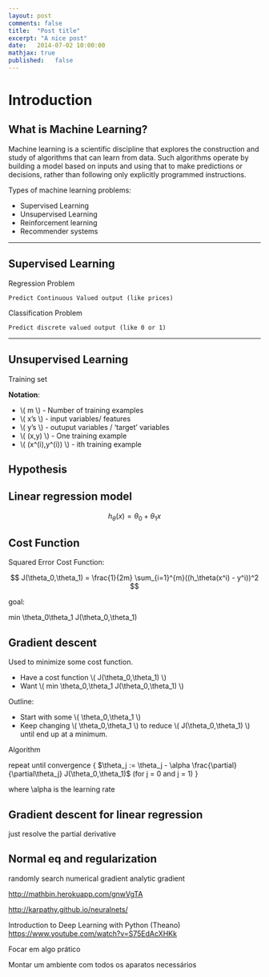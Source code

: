 ```yaml
---
layout: post
comments: false
title:  "Post title"
excerpt: "A nice post"
date:   2014-07-02 10:00:00
mathjax: true
published:   false
---
```


# Introduction 

## What is Machine Learning?

Machine learning is a scientific discipline that explores the construction and study of algorithms that can learn from data. Such algorithms operate by building a model based on inputs and using that to make predictions or decisions, rather than following only explicitly programmed instructions.

Types of machine learning problems:

- Supervised Learning
- Unsupervised Learning
- Reinforcement learning
- Recommender systems

---

## Supervised Learning

Regression Problem

	Predict Continuous Valued output (like prices)

Classification Problem

	Predict discrete valued output (like 0 or 1)

---

## Unsupervised Learning

Training set 

**Notation**:

- \\( m \\) - Number of training examples
- \\( x’s \\) -  input variables/ features
- \\( y’s \\) - outuput variables / ‘target’ variables
- \\( (x,y) \\) - One training example
- \\( (x^(i),y^(i)) \\) - ith training example


## Hypothesis

## Linear regression model

$$
h_\theta (x) = \theta_0+\theta_1 x
$$

## Cost Function

Squared Error Cost Function:

$$
J(\theta_0,\theta_1) = \frac{1}{2m} \sum_{i=1}^{m}((h_\theta(x^i) - y^i))^2
$$

goal: 

min \theta_0\theta_1 J(\theta_0,\theta_1)

## Gradient descent

Used to minimize some cost function.

- Have a cost function \\( J(\theta_0,\theta_1) \\)
- Want \\( min \theta_0,\theta_1  J(\theta_0,\theta_1) \\)

Outline:

- Start with some \\( \theta_0,\theta_1 \\)
- Keep changing \\( \theta_0,\theta_1 \\) to reduce \\( J(\theta_0,\theta_1) \\) until end up at a minimum.

Algorithm


repeat until convergence {
$\theta_j := \theta_j - \alpha \frac{\partial}{\partial\theta_j} J(\theta_0,\theta_1)$ (for j = 0 and j = 1) 
}

where \alpha is the learning rate

## Gradient descent for linear regression

just resolve the partial derivative



## Normal eq and regularization









 randomly search
 numerical gradient
 analytic gradient






http://mathbin.herokuapp.com/gnwVgTA


http://karpathy.github.io/neuralnets/

Introduction to Deep Learning with Python (Theano)
https://www.youtube.com/watch?v=S75EdAcXHKk



Focar em algo prático

Montar um ambiente com todos os aparatos necessários
